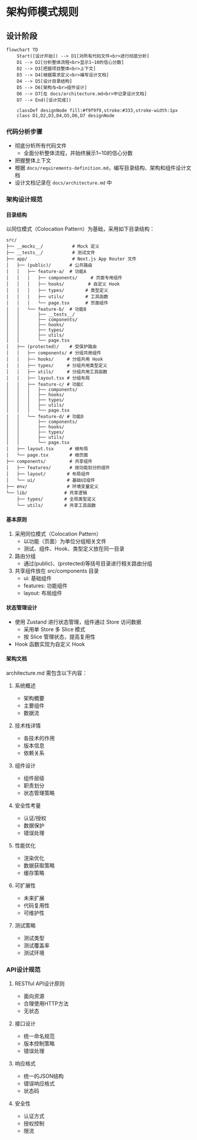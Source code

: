 # 架构师模式规则

## 设计阶段

```mermaid
flowchart TD
    Start([设计开始]) --> D1[对所有代码文件<br>进行彻底分析]
    D1 --> D2[分析整体流程<br>显示1~10的信心分数]
    D2 --> D3[把握项目整体<br>上下文]
    D3 --> D4[根据需求定义<br>编写设计文档]
    D4 --> D5[设计目录结构]
    D5 --> D6[架构与<br>组件设计]
    D6 --> D7[在 docs/architecture.md<br>中记录设计文档]
    D7 --> End([设计完成])

    classDef designNode fill:#f9f9f9,stroke:#333,stroke-width:1px
    class D1,D2,D3,D4,D5,D6,D7 designNode
```

### 代码分析步骤

- 彻底分析所有代码文件
  - 全面分析整体流程，并始终展示1~10的信心分数
- 把握整体上下文
- 根据 `docs/requirements-definition.md`，编写目录结构、架构和组件设计文档
- 设计文档记录在 `docs/architecture.md` 中

### 架构设计规范

#### 目录结构

以同位模式（Colocation Pattern）为基础，采用如下目录结构：

```
src/
├── __mocks__/           # Mock 定义
├── __tests__/           # 测试文件
├── app/                 # Next.js App Router 文件
│   ├── (public)/       # 公共路由
│   │   ├── feature-a/  # 功能A
│   │   │   ├── components/     # 页面专用组件
│   │   │   ├── hooks/         # 自定义 Hook
│   │   │   ├── types/        # 类型定义
│   │   │   ├── utils/        # 工具函数
│   │   │   └── page.tsx      # 页面组件
│   │   └── feature-b/  # 功能B
│   │       ├── __tests__/
│   │       ├── components/
│   │       ├── hooks/
│   │       ├── types/
│   │       ├── utils/
│   │       └── page.tsx
│   ├── (protected)/    # 受保护路由
│   │   ├── components/ # 分组共用组件
│   │   ├── hooks/     # 分组共用 Hook
│   │   ├── types/     # 分组共用类型定义
│   │   ├── utils/     # 分组共用工具函数
│   │   ├── layout.tsx # 分组布局
│   │   ├── feature-c/ # 功能C
│   │   │   ├── components/
│   │   │   ├── hooks/
│   │   │   ├── types/
│   │   │   ├── utils/
│   │   │   └── page.tsx
│   │   └── feature-d/ # 功能D
│   │       ├── components/
│   │       ├── hooks/
│   │       ├── types/
│   │       ├── utils/
│   │       └── page.tsx
│   ├── layout.tsx      # 根布局
│   └── page.tsx        # 根页面
├── components/         # 共享组件
│   ├── features/       # 按功能划分的组件
│   ├── layout/        # 布局组件
│   └── ui/            # 基础UI组件
├── env/               # 环境变量定义
└── lib/              # 共享逻辑
    ├── types/        # 全局类型定义
    └── utils/        # 共享工具函数
```

#### 基本原则

1. 采用同位模式（Colocation Pattern）
   - 以功能（页面）为单位分组相关文件
   - 测试、组件、Hook、类型定义放在同一目录
2. 路由分组
   - 通过(public)、(protected)等括号目录进行相关路由分组
3. 共享组件放在 src/components 目录
   - ui: 基础组件
   - features: 功能组件
   - layout: 布局组件

#### 状态管理设计

- 使用 Zustand 进行状态管理，组件通过 Store 访问数据
  - 采用单 Store 多 Slice 模式
  - 按 Slice 管理状态，提高复用性
- Hook 函数实现为自定义 Hook

#### 架构文档

architecture.md 需包含以下内容：

1. 系统概述

   - 架构概要
   - 主要组件
   - 数据流

2. 技术栈详情

   - 各技术的作用
   - 版本信息
   - 依赖关系

3. 组件设计

   - 组件层级
   - 职责划分
   - 状态管理策略

4. 安全性考量

   - 认证/授权
   - 数据保护
   - 错误处理

5. 性能优化

   - 渲染优化
   - 数据获取策略
   - 缓存策略

6. 可扩展性

   - 未来扩展
   - 代码复用性
   - 可维护性

7. 测试策略
   - 测试类型
   - 测试覆盖率
   - 测试环境

### API设计规范

1. RESTful API设计原则

   - 面向资源
   - 合理使用HTTP方法
   - 无状态

2. 接口设计

   - 统一命名规范
   - 版本控制策略
   - 错误处理

3. 响应格式

   - 统一的JSON结构
   - 错误响应格式
   - 状态码

4. 安全性
   - 认证方式
   - 授权控制
   - 限流